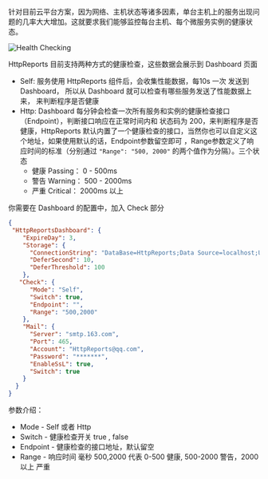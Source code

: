 针对目前云平台方案，因为网络、主机状态等诸多因素，单台主机上的服务出现问题的几率大大增加。这就要求我们能够监控每台主机、每个微服务实例的健康状态。

![Health Checking](/content/projects/httpreports/assets/hc-1.png)

HttpReports 目前支持两种方式的健康检查，这些数据会展示到 Dashboard 页面
- Self: 服务使用 HttpReports 组件后，会收集性能数据，每10s 一次 发送到 Dashboard，  所以从 Dashboard 就可以检查有哪些服务发送了性能数据上来， 来判断程序是否健康
- Http: Dashboard 每分钟会检查一次所有服务和实例的健康检查接口 （Endpoint），判断接口响应在正常时间内和 状态码为 200，来判断程序是否健康，HttpReports 默认内置了一个健康检查的接口，当然你也可以自定义这个地址，如果使用默认的话，Endpoint参数留空即可 ，Range参数定义了响应时间的标准（分别通过 `"Range": "500, 2000"` 的两个值作为分隔）。三个状态
  - 健康 Passing： 0 - 500ms
  - 警告 Warning： 500 - 2000ms
  - 严重 Critical： 2000ms 以上

你需要在 Dashboard 的配置中，加入 Check 部分 

```json
{
 "HttpReportsDashboard": { 
    "ExpireDay": 3,
    "Storage": {
      "ConnectionString": "DataBase=HttpReports;Data Source=localhost;User Id=root;Password=123456;", 
      "DeferSecond": 10,
      "DeferThreshold": 100
    },
   "Check": {
      "Mode": "Self",
      "Switch": true,
      "Endpoint": "",
      "Range": "500,2000"
    },
    "Mail": {
      "Server": "smtp.163.com",
      "Port": 465,
      "Account": "HttpReports@qq.com",
      "Password": "*******",
      "EnableSsL": true,
      "Switch": true
    }
  } 
}
```

参数介绍：

- Mode - Self 或者 Http
- Switch - 健康检查开关 true , false
- Endpoint - 健康检查的接口地址，默认留空
- Range - 响应时间 毫秒  500,2000  代表 0-500 健康, 500-2000 警告，2000以上 严重
